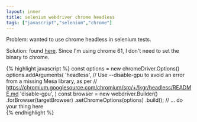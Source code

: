 ```yaml
---
layout: inner
title: selenium webdriver chrome headless
tags: ["javascript","selenium","chrome"]
---
```

Problem: wanted to use chrome headless in selenium tests.

Solution: found [here](https://stackoverflow.com/a/44328140/31610). Since I'm using chrome 61, I don't need to set the binary to chrome.

{% highlight javascript %}
    const options = new chromeDriver.Options()
    options.addArguments(
        'headless',
        // Use --disable-gpu to avoid an error from a missing Mesa library, as per
        // https://chromium.googlesource.com/chromium/src/+/lkgr/headless/README.md
        'disable-gpu',
    )
    const browser = new webdriver.Builder()
        .forBrowser(targetBrowser)
        .setChromeOptions(options)
        .build();
    // ... do your thing here    
{% endhighlight %}
